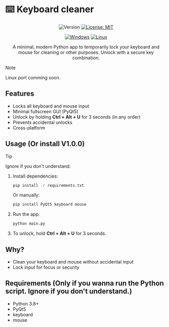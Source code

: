 # ⌨️ Keyboard cleaner

<div align="center">
   
![Version](https://img.shields.io/badge/version-1.0.0-blue.svg)
[![License: MIT](https://img.shields.io/badge/License-MIT-green.svg)](https://opensource.org/licenses/MIT)

[![Windows](https://custom-icon-badges.demolab.com/badge/Windows-0078D6?logo=windows11&logoColor=white)](#)
[![Linux](https://img.shields.io/badge/Linux-FCC624?logo=linux&logoColor=black)](#)
 
A minimal, modern Python app to temporarily lock your keyboard and mouse for cleaning or other purposes. Unlock with a secure key combination.
</div>

> [!NOTE]
> Linux port comming soon.

## Features
- Locks all keyboard and mouse input
- Minimal fullscreen GUI (PyQt5)
- Unlock by holding **Ctrl + Alt + U** for 3 seconds (in any order)
- Prevents accidental unlocks
- Cross-platform

## Usage (Or install V1.0.0)

> [!TIP]
> Ignore if you don't understand.

1. Install dependencies:
   ```bash
   pip install -r requirements.txt
   ```
   Or manually:
   ```bash
   pip install PyQt5 keyboard mouse
   ```
2. Run the app:
   ```bash
   python main.py
   ```
3. To unlock, hold **Ctrl + Alt + U** for 3 seconds.

## Why?
- Clean your keyboard and mouse without accidental input
- Lock input for focus or security

## Requirements (Only if you wanna run the Python script. Ignore if you don't understand.)
- Python 3.8+
- PyQt5
- keyboard
- mouse
